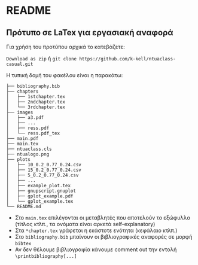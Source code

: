 # README
## Πρότυπο σε LaTex για εργασιακή αναφορά
Για χρήση του προτύπου αρχικά το κατεβάζετε:

`Download as zip` ή `git clone https://github.com/k-kell/ntuaclass-casual.git`


Η τυπική δομή του φακέλου είναι η παρακάτω:

```
├── bibliography.bib
├── chapters
│   ├── 1stchapter.tex
│   ├── 2ndchapter.tex
│   └── 3rdchapter.tex
├── images
│   ├── a3.pdf
│   ├── ...
│   ├── ress.pdf
│   └── ress.pdf_tex
├── main.pdf
├── main.tex
├── ntuaclass.cls
├── ntualogo.png
├── plots
│   ├── 10_0.2_0.77_0.24.csv
│   ├── 15_0.2_0.77_0.24.csv
│   ├── 5_0.2_0.77_0.24.csv
│   ├── ...
│   ├── example_plot.tex
│   ├── gnupscript.gnuplot
│   ├── gplot_example.pdf
│   └── gplot_example.tex
└── README.md
```

* Στο `main.tex` επιλέγονται οι μεταβλητές που αποτελούν το εξώφυλλο (τίτλος κτλπ., τα ονόματα είναι αρκετά self-explanatory) 
* Στα `*chapter.tex` γράφεται η εκάστοτε ενότητα (κεφάλαιο κτλπ.)
* Στο `bibliography.bib` μπαίνουν οι βιβλιογραφικές αναφορές σε μορφή `bibtex`
* Αν δεν θέλουμε βιβλιογραφία κάνουμε comment out την εντολή `\printbibliography[...]`
